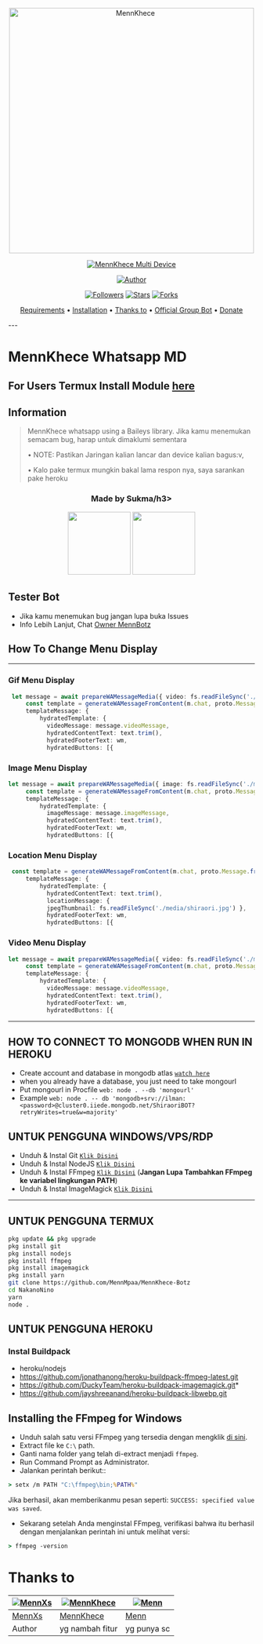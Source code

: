 <p align="center">
<img src="https://telegra.ph/file/4305fd0d1850a66292912.png" alt="MennKhece" width="500"/>


</p>
<p align="center">
<a href="#"><img title="MennKhece Multi Device" src="https://img.shields.io/badge/Menn Khece-green?colorA=%23ff0000&colorB=%23017e40&style=for-the-badge"></a>
</p>
<p align="center">
<a href="https://github.com/MennMpaa"><img title="Author" src="https://img.shields.io/badge/Author-Sukma-red.svg?style=for-the-badge&logo=github"></a>
</p>
<p align="center">
<a href="https://github.com/"><img title="Followers" src="https://img.shields.io/github/followers/MennMpaa?color=blue&style=flat-square"></a>
<a href="https://github.com/"><img title="Stars" src="https://img.shields.io/github/stars/ChataOfc?color=red&style=flat-square"></a>
<a href="https://github.com//network/members"><img title="Forks" src="https://img.shields.io/github/forks/MennMpaa/MennKhece-Botz?color=red&style=flat-square"></a>
</P>
<p align="center">
  <a href="https://github.com/MennMpaa/MennKhece-Botz#requirements">Requirements</a> •
  <a href="https://github.com/MennMpaa/MennKhece-Botz#instalasi">Installation</a> •
  <a href="https://github.com/MennMpaa/MennKhece-Botz#thanks-to">Thanks to</a> •
  <a href="https://github.com/MennMpaa/MennKhece-Botz#Official-Group"> Official Group Bot</a> •
  <a href="https://saweria.co/oktakc#donate">Donate</a>
</p>
</div>
---

# MennKhece Whatsapp MD
## For Users Termux Install Module [here](https://github.com/Ilhamskhyzi/node_modules)
## Information
> MennKhece whatsapp using a Baileys library.
> Jika kamu menemukan semacam bug, harap untuk dimaklumi sementara
>
> • NOTE: Pastikan Jaringan kalian lancar dan device kalian bagus:v, 
> 
> • Kalo pake termux mungkin bakal lama respon nya, saya sarankan pake heroku

<h3 align="center">Made by Sukma/h3>
<p align="center">
  <a href="https://github.com/MennMpaa"><img src="https://github.com/MennMpaa.png?size=128" height="128" width="128" /></a>
  <a href="https://github.com/MennMpaa"><img src="https://github.com/MennMpaa.png?size=128" height="128" width="128" /></a>
</p>

## Tester Bot
* Jika kamu menemukan bug jangan lupa buka Issues
* Info Lebih Lanjut, Chat [Owner
MennBotz](https://wa.me/6288298647652)

## How To Change Menu Display
----
### Gif Menu Display
```ts
 let message = await prepareWAMessageMedia({ video: fs.readFileSync('./media/shiro.mp4'), gifPlayback: true }, { upload: conn.waUploadToServer })
     const template = generateWAMessageFromContent(m.chat, proto.Message.fromObject({
     templateMessage: {
         hydratedTemplate: {
           videoMessage: message.videoMessage,
           hydratedContentText: text.trim(),
           hydratedFooterText: wm,
           hydratedButtons: [{
```

### Image Menu Display
```ts
let message = await prepareWAMessageMedia({ image: fs.readFileSync('./media/shiraori.jpg')}, { upload: conn.waUploadToServer })
     const template = generateWAMessageFromContent(m.chat, proto.Message.fromObject({
     templateMessage: {
         hydratedTemplate: {
           imageMessage: message.imageMessage,
           hydratedContentText: text.trim(),
           hydratedFooterText: wm,
           hydratedButtons: [{
```

### Location Menu Display
```ts
 const template = generateWAMessageFromContent(m.chat, proto.Message.fromObject({
     templateMessage: {
         hydratedTemplate: {
           hydratedContentText: text.trim(),
           locationMessage: { 
           jpegThumbnail: fs.readFileSync('./media/shiraori.jpg') },
           hydratedFooterText: wm,
           hydratedButtons: [{       
```

### Video Menu Display
```ts
let message = await prepareWAMessageMedia({ video: fs.readFileSync('./media/shiro.mp4')}, { upload: conn.waUploadToServer })
     const template = generateWAMessageFromContent(m.chat, proto.Message.fromObject({
     templateMessage: {
         hydratedTemplate: {
           videoMessage: message.videoMessage,
           hydratedContentText: text.trim(),
           hydratedFooterText: wm,
           hydratedButtons: [{           	
```
----           


## HOW TO CONNECT TO MONGODB WHEN RUN IN HEROKU

* Create account and database in mongodb atlas [`watch here`](https://youtu.be/rPqRyYJmx2g)
* when you already have a database, you just need to take mongourl
* Put mongourl in Procfile `web: node . --db 'mongourl'`
* Example `web: node . -- db 'mongodb+srv://ilman:<password>@cluster0.iiede.mongodb.net/ShiraoriBOT?retryWrites=true&w=majority'`


## UNTUK PENGGUNA WINDOWS/VPS/RDP

* Unduh & Instal Git [`Klik Disini`](https://git-scm.com/downloads)
* Unduh & Instal NodeJS [`Klik Disini`](https://nodejs.org/en/download)
* Unduh & Instal FFmpeg [`Klik Disini`](https://ffmpeg.org/download.html) (**Jangan Lupa Tambahkan FFmpeg ke variabel lingkungan PATH**)
* Unduh & Instal ImageMagick [`Klik Disini`](https://imagemagick.org/script/download.php)

---------

## UNTUK PENGGUNA TERMUX
```bash
pkg update && pkg upgrade
pkg install git
pkg install nodejs
pkg install ffmpeg
pkg install imagemagick
pkg install yarn
git clone https://github.com/MennMpaa/MennKhece-Botz
cd NakanoNino
yarn
node .
```

## UNTUK PENGGUNA HEROKU

### Instal Buildpack
* heroku/nodejs
* https://github.com/jonathanong/heroku-buildpack-ffmpeg-latest.git
* https://github.com/DuckyTeam/heroku-buildpack-imagemagick.git*
* https://github.com/jayshreeanand/heroku-buildpack-libwebp.git

## Installing the FFmpeg for Windows
* Unduh salah satu versi FFmpeg yang tersedia dengan mengklik [di sini](https://www.gyan.dev/ffmpeg/builds/).
* Extract file ke `C:\` path.
* Ganti nama folder yang telah di-extract menjadi `ffmpeg`.
* Run Command Prompt as Administrator.
* Jalankan perintah berikut::
```cmd
> setx /m PATH "C:\ffmpeg\bin;%PATH%"
```
Jika berhasil, akan memberikanmu pesan seperti: `SUCCESS: specified value was saved`.
* Sekarang setelah Anda menginstal FFmpeg, verifikasi bahwa itu berhasil dengan menjalankan perintah ini untuk melihat versi:
```cmd
> ffmpeg -version
```

# Thanks to
 [![MennXs](https://github.com/MennMpaa.png?size=150)](https://github.com/MennMpaa) | [![MennKhece](https://github.com/MennMpaa.png?size=150)](https://github.com/MennMpaa) | [![Menn](https://github.com/MennMpaa.png?size=150)](https://github.com/MennMpaa)
----|----|----
[MennXs](https://github.com/MennMpaa) | [MennKhece](https://github.com/MennMpaa) | [Menn](https://github.com/MennMpaa)
 Author | yg nambah fitur | yg punya sc


